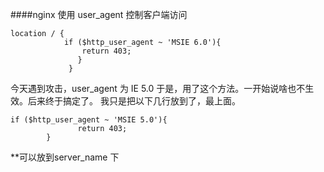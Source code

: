 ####nginx 使用 user_agent 控制客户端访问
```shell
location / {
            if ($http_user_agent ~ 'MSIE 6.0'){
                return 403;
               }
             }
```
今天遇到攻击，user_agent 为 IE 5.0 于是，用了这个方法。一开始说啥也不生效。后来终于搞定了。
我只是把以下几行放到了，最上面。  
```shell
if ($http_user_agent ~ 'MSIE 5.0'){
               return 403;
        }
```
**可以放到server_name 下												